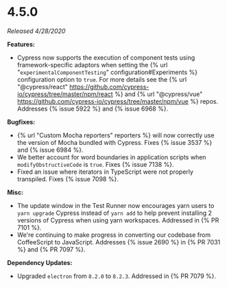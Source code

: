 # 4.5.0

*Released 4/28/2020*

**Features:**

- Cypress now supports the execution of component tests using framework-specific adaptors when setting the {% url "`experimentalComponentTesting`" configuration#Experiments %} configuration option to `true`.  For more details see the {% url "@cypress/react" https://github.com/cypress-io/cypress/tree/master/npm/react %} and {% url "@cypress/vue" https://github.com/cypress-io/cypress/tree/master/npm/vue %} repos. Addresses {% issue 5922 %} and {% issue 6968 %}.

**Bugfixes:**

- {% url "Custom Mocha reporters" reporters %} will now correctly use the version of Mocha bundled with Cypress. Fixes {% issue 3537 %} and {% issue 6984 %}.
- We better account for word boundaries in application scripts when `modifyObstructiveCode` is `true`. Fixes {% issue 7138 %}.
- Fixed an issue where iterators in TypeScript were not properly transpiled. Fixes {% issue 7098 %}.

**Misc:**

- The update window in the Test Runner now encourages yarn users to `yarn upgrade` Cypress instead of `yarn add` to help prevent installing 2 versions of Cypress when using yarn workspaces. Addressed in {% PR 7101 %}.
- We're continuing to make progress in converting our codebase from CoffeeScript to JavaScript. Addresses {% issue 2690 %} in {% PR 7031 %} and {% PR 7097 %}.

**Dependency Updates:**

- Upgraded `electron` from `8.2.0` to `8.2.3`. Addressed in {% PR 7079 %}.
